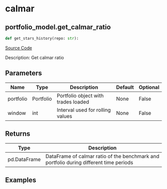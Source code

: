 # calmar

## portfolio_model.get_calmar_ratio

```python
def get_stars_history(repo: str):
```
[Source Code](https://github.com/OpenBB-finance/OpenBBTerminal/tree/main/openbb_terminal/portfolio/portfolio_model.py#L1256)

Description: Get calmar ratio

## Parameters

| Name | Type | Description | Default | Optional |
| ---- | ---- | ----------- | ------- | -------- |
| portfolio | Portfolio | Portfolio object with trades loaded | None | False |
| window | int | Interval used for rolling values | None | False |

## Returns

| Type | Description |
| ---- | ----------- |
| pd.DataFrame | DataFrame of calmar ratio of the benchmark and portfolio during different time periods |

## Examples

